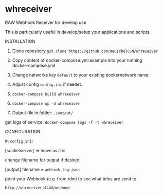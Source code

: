 # whreceiver
RAW Webhook Receiver for develop use

This is particularly useful in develop/setup your applications and scripts.


INSTALLATION

1. Clone repository `git clone https://github.com/ReuschelCGN/whreceiver`
2. Copy content of docker-compose.yml.example into your running docker-compose.yml
3. Change networks key `default` to your existing dockernetwork name
3. Adjust config `config.ini` if needet.
4. `docker-compose build whreceiver`
5. `docker-compose up -d whreceiver`

6. Output file in folder: `./output/`

get logs of service:
`docker-compose logs -f -t whreceiver`


CONFIGURATION

in `config.ini`:

[socketserver] => leave as it is

change filename for output if desired

[output] filename = `webhook_log.json`

point your Webhook (e.g. from rdm) to see what infos are send to:

`http://whreceiver:4444/webhook`
